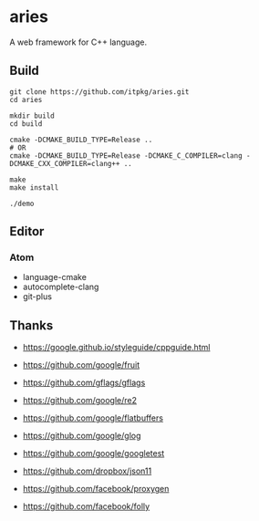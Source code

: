 # aries

A web framework for C++ language.

## Build
```
git clone https://github.com/itpkg/aries.git
cd aries

mkdir build
cd build

cmake -DCMAKE_BUILD_TYPE=Release ..
# OR
cmake -DCMAKE_BUILD_TYPE=Release -DCMAKE_C_COMPILER=clang -DCMAKE_CXX_COMPILER=clang++ ..

make
make install

./demo
```

## Editor
### Atom
* language-cmake
* autocomplete-clang
* git-plus

## Thanks

- <https://google.github.io/styleguide/cppguide.html>
- <https://github.com/google/fruit>
- <https://github.com/gflags/gflags>

- <https://github.com/google/re2>
- <https://github.com/google/flatbuffers>
- <https://github.com/google/glog>
- <https://github.com/google/googletest>
- <https://github.com/dropbox/json11>
- <https://github.com/facebook/proxygen>
- <https://github.com/facebook/folly>
